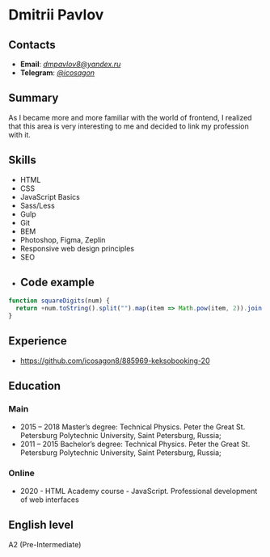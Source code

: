 # Dmitrii Pavlov
## Contacts
- **Email**: *dmpavlov8@yandex.ru*
- **Telegram**: *[@icosagon](https://t.me/icosagon)*
## Summary
As I became more and more familiar with the world of frontend, I realized that this area is very interesting to me and decided to link my profession with it.
## Skills
- HTML
- CSS
- JavaScript Basics
- Sass/Less
- Gulp
- Git
- BEM
- Photoshop, Figma, Zeplin
- Responsive web design principles
- SEO
- ## Code example
```javascript
function squareDigits(num) {
  return +num.toString().split("").map(item => Math.pow(item, 2)).join("");
}
```
## Experience
- https://github.com/icosagon8/885969-keksobooking-20
## Education
### Main
- 2015 – 2018 Master’s degree: Technical Physics. Peter the Great St. Petersburg Polytechnic University, Saint Petersburg, Russia;
- 2011 – 2015 Bachelor’s degree: Technical Physics. Peter the Great St. Petersburg Polytechnic University, Saint Petersburg, Russia;
### Online
- 2020 - HTML Academy course - JavaScript. Professional development of web interfaces
## English level
A2 (Pre-Intermediate)